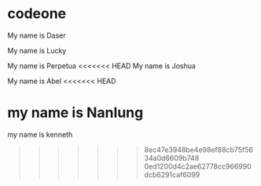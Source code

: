 # codeone

My name is Daser

My name is Lucky

My name is Perpetua
<<<<<<< HEAD
My name is Joshua

My name is Abel
<<<<<<< HEAD

my name is Nanlung
=======
my name is kenneth
>>>>>>> 8ec47e3948be4e98ef88cb75f5634a0d6609b748
>>>>>>> 0ed1200d4c2ae62778cc966990dcb6291caf6099
